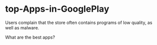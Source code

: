 # top-Apps-in-GooglePlay
Users complain that the store often contains programs of low quality, as well as malware. 

What are the best apps?
